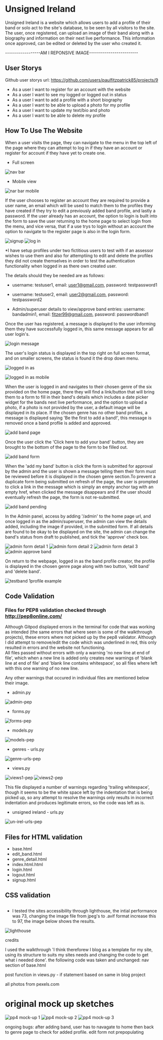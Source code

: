 # Unsigned Ireland

Unsigned Ireland is a website which allows users to add a profile of their band or solo act to the site's database, to be seen by all visitors to the site. The user, once registered, can upload an image of their band along with a biography and information on their next live performance. This information once approved, can be edited or deleted by the user who created it.

------------------AM I REPONSIVE IMAGE-------------------------

## User Storys
Github user storys url: https://github.com/users/paulfitzpatrick85/projects/9
+ As a user I want to register for an account with the website
+ As a user I want to see my logged or logged out in status
+ As a user I want to add a profile with a short biography 
+ As a user I want to be able to upload a photo for my profile
+ As a user I want to update my text/bio and photo
+ As a user I want to be able to delete my profile

## How To Use The Website
 When a user visits the page, they can navigate to the menu in the top left of the page where they can attempt to log in if they have an account or register for account if they have yet to create one.
+ Full screen

 ![nav bar](https://user-images.githubusercontent.com/55660566/185744300-1a5da294-1b97-4805-b162-5b15da566773.png)

 + Mobile view

![nar bar mobile](https://user-images.githubusercontent.com/55660566/185744303-dfc02fbd-98a8-4414-bab4-093bb934d307.png)

If the user chooses to register an account they are required to provide a user name, an email which will be used to match them to the profiles they have created if they try to edit a previously added band profile, and lastly a password. If the user already has an account, the option to login is built into the form to save the user returning to the home page to select login from the menu, and vice versa, that if a use trys to login without an account the option to navigate to the register page is also in the login form.

![signup](https://user-images.githubusercontent.com/55660566/185745664-7b43f1bd-deab-4f6e-a6ea-90911c6ef0c0.png)
![log in](https://user-images.githubusercontent.com/55660566/185745743-6d5fb1e1-ea0f-419a-a2b4-47fa94951d55.png)

*I have setup profiles under two fictitious users to test with if an assessor wishes to use them and also for attemptiing to edit and delete the profiles they did not create themselves in order to test the authentication functionality when logged in as there own created user.

The details should they be needed are as follows:
+ username: testuser1, email: user1@gmail.com, password: testpassword1

+ username: testuser2, email: user2@gmail.com, password: testpassword2

+ Admin/superuser details to view/approve band entries: username: bandadmin1, email: fitzer99@gmail.com, password: passwordband1

Once the user has registered, a message is displayed to the user informing them they have successfully logged in, this same message appears for all user login's.

![login message](https://user-images.githubusercontent.com/55660566/185745525-3c8b2e11-82ae-4b61-809d-98b8b15c623c.png)

The user's login status is displayed in the top right on full screen format, and on smaller screens, the status is found it the drop down menu.

![logged in as](https://user-images.githubusercontent.com/55660566/185764029-ad4839c3-71f4-46fc-9bf9-752fbe8cbb7a.png)

![logged in as mobile](https://user-images.githubusercontent.com/55660566/185764032-21557868-4e70-41ea-bd09-cd7c01b60e55.png)

When the user is logged in and navigates to their chosen genre of the six provided on the home page, there they will find a link/button that will bring them to a form to fill in their band's details which includes a date picker widget for the bands next live performance, and the option to upload a photo, if a photo is not provided by the user, a default image will be displayed in its place. If the chosen genre has no other band profiles, a message is displayed saying 'Be the first to add a band!', this message is removed once a band proflie is added and approved.

![add band page](https://user-images.githubusercontent.com/55660566/185764418-8ce44fcf-c04f-4764-a203-4b12448873fd.png)

Once the user click the 'Click here to add your band' button, they are brought to the bottom of the page to the form to be filled out.

![add band form](https://user-images.githubusercontent.com/55660566/185764500-ff3de277-9148-42fd-805d-dc25c33308a2.png)

When the 'add my band' button is click the form is submitted for approval by the admin and the user is shown a message telling them their form must be reviewed before it is displayed in the chosen genre section.To prevent a duplicate form being submitted on refresh of the page, the user is prompted to click a link in the message which is simply an empty anchor tag with an empty href, when clicked the message disappears and if the user should eventually refresh the page, the form is not re-submitted.

![add band pending](https://user-images.githubusercontent.com/55660566/185765710-ca88a5d3-c3eb-401c-b815-3dc988cb85f8.png)

In the Admin panel, access by adding '/admin' to the home page url, and once logged in as the admin/superuser, the admin can view the details added, including the image if provided, in the submitted form. If all details are found to be okay to be displayed on the site, the admin can change the band's status from draft to published, and tick the 'approve' check box.

![admin form detail 1](https://user-images.githubusercontent.com/55660566/185765955-3de878b8-b897-4058-8411-0da92190dd78.png)
![admin form detail 2](https://user-images.githubusercontent.com/55660566/185765958-972ef756-3d8a-434c-a47d-4ed33bfa24a5.png)
![admin form detail 3](https://user-images.githubusercontent.com/55660566/185765959-b2074da3-b177-43ab-a27b-e10873500570.png)
![admin approve band ](https://user-images.githubusercontent.com/55660566/185765962-bb3d8d32-6ed9-44a8-bf0d-4727595d0965.png)

On return to the webpage, logged in as the band profile creator, the profile is displayed in the chosen genre page along with two button, 'edit band' and 'delete band'.

![testband 1profile example](https://user-images.githubusercontent.com/55660566/185766198-183059c2-5e45-4988-abe7-b6cf199bd353.png)

## Code Validation
### Files for PEP8 validation checked through http://pep8online.com/
Although Gitpod displayed errors in the terminal for code that was working as intended (the same errors that where seen is some of the walkthrough projects), these errors where not picked up by the pep8 validator. 
Although I did attempt to remove/edit the code which was underlined in red, this only resulted in errors and the website not functioning.  
All files passed without errors with only a warning 'no new line at end of file', which when a new line is added only creates new warnings of 'blank line at end of file' and 'blank line contains whitespace', so all files where left with this one warning of no new line.

Any other warnings that occured in individual files are mentioned below their image.

+ admin.py

![admin-pep](https://user-images.githubusercontent.com/55660566/185734593-eae5fdf5-1510-446e-80a3-9d60477f06b0.png)

+ forms.py

![forms-pep](https://user-images.githubusercontent.com/55660566/185734753-f72c62fb-99df-4f88-bf16-b9d62cf80a61.png)

+ models.py

![models-pep](https://user-images.githubusercontent.com/55660566/185734943-7a05eb65-e1b5-4bbc-9932-4d28209b0202.png)

+ genres - urls.py

![genre-urls-pep](https://user-images.githubusercontent.com/55660566/185735006-b285cb8f-59f2-40c2-b5ae-e35feb9feb26.png)

+ views.py

![views1-pep](https://user-images.githubusercontent.com/55660566/185735322-7ef310ab-2665-419b-8c54-8d835939e61f.png)
![views2-pep](https://user-images.githubusercontent.com/55660566/185735324-20cb4c43-ac05-44c4-b512-701d513ca9fa.png)

This file displayed a number of warnings regarding 'trailing whitespace', though it seems to be the white space left by the indentation that is being picked up, so any attempt to resolve the warnings only results in incorrect indentation and produces legitimate errors, so the code was left as is.

+ unsigned ireland - urls.py

![un-irel-urls-pep](https://user-images.githubusercontent.com/55660566/185740361-22a10c0c-3387-4c52-ac2d-fa167a23d4a0.png)


## Files for HTML validation
+ base.html
+ edit_band.html
+ genre_detail.html
+ index.html.html
+ login.html
+ logout.html
+ signup.html

## CSS validation



## 
+ I tested the sites accessibility through lighthouse, the intial performance was 73, changing the image file from jpeg's to .avif format increase this to 97, the image below shows the results.

![lighthouse](https://user-images.githubusercontent.com/55660566/185743809-a3a65569-0b3f-4152-8d55-d792a1979eef.png)


credits

I used the walkthrough 'I think thereforew I blog as a template for my site, using its structure to suits my sites needs and changing the code to get what i needed done'. the following code was taken and unchanged: nav section of base.html

post function in views.py -  if statement based on same in blog project

all photos from pexels.com

# original mock up sketches

![pp4 mock-up 1](https://user-images.githubusercontent.com/55660566/185733612-aba8a2cc-ef7e-4ac3-a70e-095992512d98.jpg)
![pp4 mock-up 2](https://user-images.githubusercontent.com/55660566/185733816-06c8c9f6-5bcd-4459-a33f-b2e99a30b1ba.jpg)
![pp4 mock-up 3](https://user-images.githubusercontent.com/55660566/185733819-4ca6197e-3f29-4810-a21e-5fd995851bb6.jpg)

ongoing bugs:
after adding band, user has to navagate to home then back to genre page to check for added profile.
edit form not prepopulating